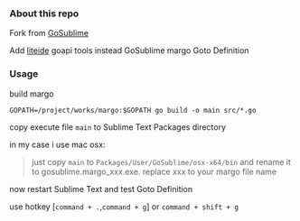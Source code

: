 ### About this repo

Fork from [GoSublime](https://github.com/DisposaBoy/GoSublime)

Add [liteide](https://github.com/visualfc/liteide) goapi tools instead GoSublime margo Goto Definition

### Usage

build margo

    GOPATH=/project/works/margo:$GOPATH go build -o main src/*.go

copy execute file `main` to Sublime Text Packages directory

in my case i use mac osx:

> just copy `main` to `Packages/User/GoSublime/osx-x64/bin` and rename it to gosublime.margo_xxx.exe. replace xxx to your margo file name

now restart Sublime Text and test Goto Definition

use hotkey [`command + .`,`command + g`] or `command + shift + g`
